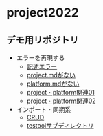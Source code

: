 # project2022

## デモ用リポジトリ

- エラーを再現する
  - [記述エラー](https://github.com/PNArchives/demo-mistaken-markdown)
  - [project.mdがない](https://github.com/PNArchives/demo-missing-project)
  - [platform.mdがない](https://github.com/PNArchives/demo-missing-platform)
  - [project・platform関連01](https://github.com/PNArchives/demo-no-project-name-heading)
  - [project・platform関連02](https://github.com/PNArchives/demo-no-project-name)
- インポート・同期系
  - [CRUD](https://github.com/PNArchives/demo-git-markdown)
  - [testoolサブディレクトリ](https://github.com/PNArchives/demo-multiple-project-md)
